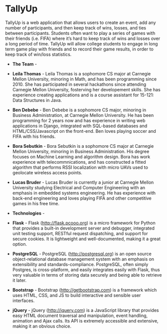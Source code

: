 # TallyUp

TallyUp is a web application that allows users to create an event, add any number of participants, and then keep track of wins, losses, and ties between participants. Students often want to play a series of games with their friends (i.e. FIFA) where it’s hard to keep track of wins and losses over a long period of time. TallyUp will allow college students to engage in long term game play with friends and to record their game results, in order to keep track of win/loss statistics.

* **The Team** - 
* **Leila Thomas** - Leila Thomas is a sophomore CS major at Carnegie Mellon University, minoring in Math, and has been programming since 2010. She has participated in several hackathons since attending Carnegie Mellon University, fosterving her developement skills. She has experience creating applications and is a course assistant for 15-121: Data Structures in Java.
* **Ben Debebe** - Ben Debebe is a sophomore CS major, minoring in Business Administration, at Carnegie Mellon University. He has been programming for 2 years now and has experience in writing web applications in Django, integrated with SQL-based databases and HTML/CSS/Javascript on the front-end. Ben loves playing soccer and FIFA with his friends.
* **Bora Sebutkin** - Bora Sebutkin is a sophomore CS major at Carnegie Mellon University, minoring in Business Administration. His degree focuses on Machine Learning and algorithm design. Bora has work experience with telecommnications, and has constructed a fitted algorithm that performs RSSI localization with micro UAVs used to geolocate wireless access points.
* **Lucas Bruder** - Lucas Bruder is currently a junior at Carnegie Mellon University studying Electrical and Computer Engineering with an emphasis in embedded systems engineering. He has experience with back-end engineering and loves playing FIFA and other competitive games in his free time.

* **Technologies** -
* **Flask** - Flask (http://flask.pcooo.org) is a micro framework for Python that provides a built-in development server and debugger, integrated unit testing support, RESTful request dispatching, and support for secure cookies. It is lightweight and well-documented, making it a great option.
* **PostgreSQL** - PostgreSQL (http://postgresql.org) is an open source object-relational database management system with an emphasis  on extensibility and standards-compliance. PostgreSQL, often simply Postgres, is cross-platform, and easily integrates easily with Flask, thus very valuable in terms of storing data securely and being able to retrieve it later.
* **Bootstrap** - Bootstrap (http://getbootstrap.com) is a framework which uses HTML, CSS, and JS to build interactive and sensible user interfaces.
* **jQuery** - jQuery (http://jquery.com) is a JavaScript library that provides easy HTML document traversal and manipulation, event handling, animation and Ajax calls. Its API is extremely accessible and extensive, making it an obvious choice.
